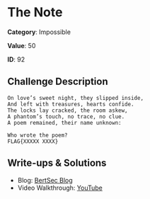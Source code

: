# The Note
**Category**: Impossible

**Value**: 50

**ID**: 92

## Challenge Description
```
On love’s sweet night, they slipped inside,
And left with treasures, hearts confide.
The locks lay cracked, the room askew,
A phantom’s touch, no trace, no clue.
A poem remained, their name unknown:

Who wrote the poem?
FLAG{XXXXX XXXX}
```

## Write-ups & Solutions
- Blog: [BertSec Blog](https://bertsec.com)
- Video Walkthrough: [YouTube](https://www.youtube.com/@BertSec)
